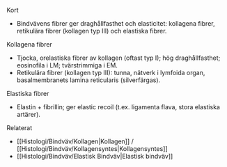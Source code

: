 Kort
- Bindvävens fibrer ger draghållfasthet och elasticitet: kollagena fibrer, retikulära fibrer (kollagen typ III) och elastiska fibrer.

Kollagena fibrer
- Tjocka, orelastiska fibrer av kollagen (oftast typ I); hög draghållfasthet; eosinofila i LM; tvärstrimmiga i EM.
- Retikulära fibrer (kollagen typ III): tunna, nätverk i lymfoida organ, basalmembranets lamina reticularis (silverfärgas).

Elastiska fibrer
- Elastin + fibrillin; ger elastic recoil (t.ex. ligamenta flava, stora elastiska artärer).

Relaterat
- [[Histologi/Bindväv/Kollagen|Kollagen]] / [[Histologi/Bindväv/Kollagensyntes|Kollagensyntes]]
- [[Histologi/Bindväv/Elastisk Bindväv|Elastisk bindväv]]
